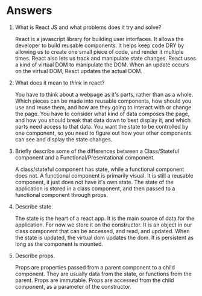 # Answers

1.  What is React JS and what problems does it try and solve?

    React is a javascript library for building user interfaces. It allows the developer to build reusable components. It helps keep code DRY by allowing us to create one small piece of code, and render it multiple times. React also lets us track and manipulate state changes. React uses a kind of virtual DOM to manipulate the DOM. When an update occurs on the virtual DOM, React updates the actual DOM.

1.  What does it mean to _think_ in react?

    You have to think about a webpage as it's parts, rather than as a whole. Which pieces can be made into reusable components, how should you use and reuse them, and how are they going to interact with or change the page. You have to consider what kind of data composes the page, and how you should break that data down to best display it, and which parts need access to that data. You want the state to be controlled by one component, so you need to figure out how your other components can see and display the state changes.

1.  Briefly describe some of the differences between a Class/Stateful component and a Functional/Presentational component.

    A class/stateful component has state, while a functional component does not. A functional component is primarily visual. It is still a reusable component, it just does not have it's own state. The state of the application is stored in a class component, and then passed to a functional component through props.

1.  Describe state.

    The state is the heart of a react app. It is the main source of data for the application. For now we store it on the constructor. It is an object in our class component that can be accessed, and read, and updated. When the state is updated, the virtual dom updates the dom. It is persistent as long as the component is mounted.

1.  Describe props.

    Props are properties passed from a parent component to a child component. They are usually data from the state, or functions from the parent. Props are immutable. Props are accessed from the child component, as a parameter of the constructor.
